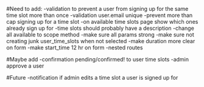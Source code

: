 #Need to add:
  -validation to prevent a user from signing up for the same time slot more than once
  -validation user.email unique
  -prevent more than cap signing up for a time slot
  -on available time slots page show which ones already sign up for
  -time slots should probably have a description
  -change all available to scope method
  -make sure all params strong
  -make sure not creating junk user_time_slots when not selected
  -make duration more clear on form
  -make start_time 12 hr on form
  -nested routes

#Maybe add
  -confirmation pending/confirmed! to user time slots
  -admin approve a user

#Future
  -notification if admin edits a time slot a user is signed up for
